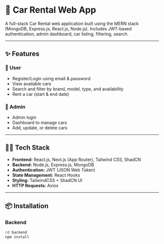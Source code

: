 # 🚗 Car Rental Web App

A full-stack Car Rental web application built using the MERN stack (MongoDB, Express.js, React.js, Node.js). Includes JWT-based authentication, admin dashboard, car listing, filtering, search.

---

## ✨ Features

### 👤 User
- Register/Login using email & password
- View available cars
- Search and filter by brand, model, type, and availability
- Rent a car (start & end date)


### 🔐 Admin
- Admin login
- Dashboard to manage cars
- Add, update, or delete cars


---

## 🧑‍💻 Tech Stack

- **Frontend:** React.js, Next.js (App Router), Tailwind CSS, ShadCN
- **Backend:** Node.js, Express.js, MongoDB
- **Authentication:** JWT (JSON Web Token)
- **State Management:** React Hooks
- **Styling:** TailwindCSS + ShadCN UI
- **HTTP Requests:** Axios


---

## 📦 Installation

### Backend

```bash
cd backend
npm install
